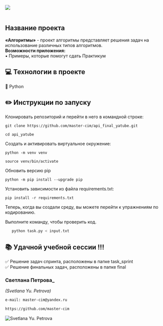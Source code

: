 ![](https://img.shields.io/badge/Python-3.7.5-blue) 
<br><br>
## Название проекта
**«Алгоритмы»** - проект алгоритмы представляет решения задач на использование различных типов алгоритмов.<br>
**Возможности приложения:**<br>
:black_small_square: Примеры,  которые помогут сдать Практикум<br>
## :computer: Технологии в проекте
:small_blue_diamond: Python <br>
## :pencil2: Инструкции по запуску
Клонировать репозиторий и перейти в него в командной строке:
```
git clone https://github.com/master-cim/api_final_yatube.git
```
```
cd api_yatube
```
Cоздать и активировать виртуальное окружение:
```
python -m venv venv
```
```
source venv/bin/activate
```
Обновить версию pip
```
python -m pip install --upgrade pip
```
Установить зависимости из файла requirements.txt:
```
pip install -r requirements.txt
```
Теперь, когда вы создали среду, вы можете перейти к упражнениям по кодированию.

Выполните команду, чтобы проверить код.
```sh
   python task.py < input.txt
```

## :books: Удачной учебной сессии !!!
:white_check_mark: Решение задач спринта, расположены в папке task_sprint <br>
:white_check_mark: Решение финальных задач, расположены в папке final <br>

### Светлана  Петрова_
_(Svetlana Yu. Petrova)_
```html
e-mail: master-cim@yandex.ru
```
```html
https://github.com/master-cim
```
![Svetlana Yu. Petrova](https://scontent-iev1-1.xx.fbcdn.net/v/t1.6435-9/p206x206/101204812_2968762206526462_4647695449438814208_n.jpg?_nc_cat=102&ccb=1-5&_nc_sid=da31f3&_nc_ohc=HlW3XVYBr3MAX8bhEGi&_nc_ht=scontent-iev1-1.xx&oh=00_AT-SmL9NzrKGJR1Omw4dt7rbXW-NNr_pcrXXOTM0V5fMuQ&oe=62086683 "Svetlana Yu. Petrova")
